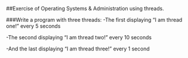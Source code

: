 ##Exercise of Operating Systems & Administration using threads.

###Write a program with three threads:
-The first displaying “I am thread one!” every 5 seconds

-The second displaying “I am thread two!” every 10 seconds

-And the last displaying “I am thread three!” every 1 second
